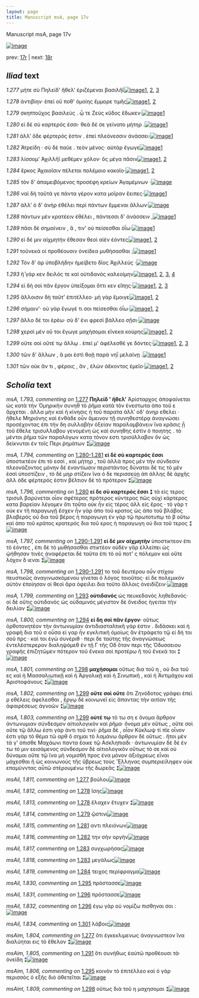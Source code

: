 ```yaml
---
layout: page
title: Manuscript msA, page 17v
---
```


Manuscript msA, page 17v

[![image](http://www.homermultitext.org/iipsrv?OBJ=IIP,1.0&FIF=/project/homer/pyramidal/deepzoom/hmt/vaimg/2017a/VA017VN_0519.tif&WID=100&CVT=JPEG)](http://www.homermultitext.org/ict2/?urn=urn:cite2:hmt:vaimg.2017a:VA017VN_0519)

prev:  [17r](../17r) | next:  [18r](../18r)

## *Iliad* text

*1.277* <a id="1.277"/> μήτε σὺ Πηλείδ' ἤθελ' 					ἐριζέμεναι βασιλῆϊ[![image](http://www.homermultitext.org/iipsrv?OBJ=IIP,1.0&FIF=/project/homer/pyramidal/deepzoom/hmt/vaimg/2017a/VA017VN_0519.tif&RGN=0.481,0.2134,0.319,0.027&WID=1000&CVT=JPEG)](http://www.homermultitext.org/ict2/?urn=urn:cite2:hmt:vaimg.2017a:VA017VN_0519@0.481,0.2134,0.319,0.027)[1](#msA_1.793), [2](#msAil_1.811), [3](#msAim_1.804)

*1.278* <a id="1.278"/> ἀντιβίην· ἐπεὶ οὔ ποθ' ὁμοίης ἔμμορε τιμῆς[![image](http://www.homermultitext.org/iipsrv?OBJ=IIP,1.0&FIF=/project/homer/pyramidal/deepzoom/hmt/vaimg/2017a/VA017VN_0519.tif&RGN=0.482,0.2329,0.319,0.027&WID=1000&CVT=JPEG)](http://www.homermultitext.org/ict2/?urn=urn:cite2:hmt:vaimg.2017a:VA017VN_0519@0.482,0.2329,0.319,0.027)[1](#msAil_1.813), [2](#msAil_1.812)

*1.279* <a id="1.279"/> σκηπτοῦχος βασιλεὺς . ᾧ τε Ζεὺς κῦδος ἔδωκεν·[![image](http://www.homermultitext.org/iipsrv?OBJ=IIP,1.0&FIF=/project/homer/pyramidal/deepzoom/hmt/vaimg/2017a/VA017VN_0519.tif&RGN=0.476,0.2509,0.345,0.027&WID=1000&CVT=JPEG)](http://www.homermultitext.org/ict2/?urn=urn:cite2:hmt:vaimg.2017a:VA017VN_0519@0.476,0.2509,0.345,0.027)[1](#msAil_1.814)

*1.280* <a id="1.280"/> εἰ δὲ σὺ καρτερός ἐσσι· θεὰ δέ σε γείνατο μήτηρ .[![image](http://www.homermultitext.org/iipsrv?OBJ=IIP,1.0&FIF=/project/homer/pyramidal/deepzoom/hmt/vaimg/2017a/VA017VN_0519.tif&RGN=0.476,0.2705,0.351,0.027&WID=1000&CVT=JPEG)](http://www.homermultitext.org/ict2/?urn=urn:cite2:hmt:vaimg.2017a:VA017VN_0519@0.476,0.2705,0.351,0.027)[1](#msA_1.796)

*1.281* <a id="1.281"/> ἀλλ' ὅδε φέρτερός ἐστιν . ἐπεὶ πλεόνεσσιν ἀνάσσει·[![image](http://www.homermultitext.org/iipsrv?OBJ=IIP,1.0&FIF=/project/homer/pyramidal/deepzoom/hmt/vaimg/2017a/VA017VN_0519.tif&RGN=0.478,0.2893,0.343,0.027&WID=1000&CVT=JPEG)](http://www.homermultitext.org/ict2/?urn=urn:cite2:hmt:vaimg.2017a:VA017VN_0519@0.478,0.2893,0.343,0.027)[1](#msAil_1.815)

*1.282* <a id="1.282"/> Ἀτρείδη · σὺ δὲ παῦε . 					τεὸν μένος· αὐτὰρ ἔγωγε[![image](http://www.homermultitext.org/iipsrv?OBJ=IIP,1.0&FIF=/project/homer/pyramidal/deepzoom/hmt/vaimg/2017a/VA017VN_0519.tif&RGN=0.479,0.3088,0.346,0.027&WID=1000&CVT=JPEG)](http://www.homermultitext.org/ict2/?urn=urn:cite2:hmt:vaimg.2017a:VA017VN_0519@0.479,0.3088,0.346,0.027)[1](#msAil_1.816)

*1.283* <a id="1.283"/> λίσσομ' Ἀχιλλῆϊ μεθέμεν 					χόλον· ὃς μέγα πᾶσιν[![image](http://www.homermultitext.org/iipsrv?OBJ=IIP,1.0&FIF=/project/homer/pyramidal/deepzoom/hmt/vaimg/2017a/VA017VN_0519.tif&RGN=0.47,0.3283,0.355,0.027&WID=1000&CVT=JPEG)](http://www.homermultitext.org/ict2/?urn=urn:cite2:hmt:vaimg.2017a:VA017VN_0519@0.47,0.3283,0.355,0.027)[1](#msAil_1.818), [2](#msAil_1.817)

*1.284* <a id="1.284"/> ἕρκος Ἀχαιοῖσιν 					πέλεται πολέμοιο κακοῖο·[![image](http://www.homermultitext.org/iipsrv?OBJ=IIP,1.0&FIF=/project/homer/pyramidal/deepzoom/hmt/vaimg/2017a/VA017VN_0519.tif&RGN=0.485,0.3471,0.34,0.027&WID=1000&CVT=JPEG)](http://www.homermultitext.org/ict2/?urn=urn:cite2:hmt:vaimg.2017a:VA017VN_0519@0.485,0.3471,0.34,0.027)[1](#msAil_1.820), [2](#msAil_1.819)

*1.285* <a id="1.285"/> τὸν δ' ἀπαμειβόμενος προσέφη κρείων Ἀγαμέμνων ·[![image](http://www.homermultitext.org/iipsrv?OBJ=IIP,1.0&FIF=/project/homer/pyramidal/deepzoom/hmt/vaimg/2017a/VA017VN_0519.tif&RGN=0.472,0.3651,0.367,0.0316&WID=1000&CVT=JPEG)](http://www.homermultitext.org/ict2/?urn=urn:cite2:hmt:vaimg.2017a:VA017VN_0519@0.472,0.3651,0.367,0.0316)

*1.286* <a id="1.286"/> ναὶ δὴ ταῦτά γε πάντα γέρον κατα μοῖραν ἔειπες·[![image](http://www.homermultitext.org/iipsrv?OBJ=IIP,1.0&FIF=/project/homer/pyramidal/deepzoom/hmt/vaimg/2017a/VA017VN_0519.tif&RGN=0.48,0.3839,0.367,0.0316&WID=1000&CVT=JPEG)](http://www.homermultitext.org/ict2/?urn=urn:cite2:hmt:vaimg.2017a:VA017VN_0519@0.48,0.3839,0.367,0.0316)[1](#msAil_1.821)

*1.287* <a id="1.287"/> ἀλλ' ὁ δ' ἀνὴρ ἐθέλει περὶ πάντων ἔμμεναι ἄλλων·[![image](http://www.homermultitext.org/iipsrv?OBJ=IIP,1.0&FIF=/project/homer/pyramidal/deepzoom/hmt/vaimg/2017a/VA017VN_0519.tif&RGN=0.483,0.4035,0.369,0.0316&WID=1000&CVT=JPEG)](http://www.homermultitext.org/ict2/?urn=urn:cite2:hmt:vaimg.2017a:VA017VN_0519@0.483,0.4035,0.369,0.0316)

*1.288* <a id="1.288"/> πάντων μὲν κρατέειν ἐθέλει , πάντεσσι δ' ἀνάσσειν ,[![image](http://www.homermultitext.org/iipsrv?OBJ=IIP,1.0&FIF=/project/homer/pyramidal/deepzoom/hmt/vaimg/2017a/VA017VN_0519.tif&RGN=0.481,0.4237,0.369,0.0316&WID=1000&CVT=JPEG)](http://www.homermultitext.org/ict2/?urn=urn:cite2:hmt:vaimg.2017a:VA017VN_0519@0.481,0.4237,0.369,0.0316)[1](#msAil_1.822)

*1.289* <a id="1.289"/> πᾶσι δὲ σημαίνειν , ἅ , τιν' οὐ πείσεσθαι ὀΐω·[![image](http://www.homermultitext.org/iipsrv?OBJ=IIP,1.0&FIF=/project/homer/pyramidal/deepzoom/hmt/vaimg/2017a/VA017VN_0519.tif&RGN=0.48,0.4433,0.331,0.0278&WID=1000&CVT=JPEG)](http://www.homermultitext.org/ict2/?urn=urn:cite2:hmt:vaimg.2017a:VA017VN_0519@0.48,0.4433,0.331,0.0278)[1](#msAil_1.823)

*1.290* <a id="1.290"/> εἰ δέ μιν αἰχμητὴν ἔθεσαν θεοὶ αἰὲν ἐόντες[![image](http://www.homermultitext.org/iipsrv?OBJ=IIP,1.0&FIF=/project/homer/pyramidal/deepzoom/hmt/vaimg/2017a/VA017VN_0519.tif&RGN=0.48,0.4628,0.344,0.0278&WID=1000&CVT=JPEG)](http://www.homermultitext.org/ict2/?urn=urn:cite2:hmt:vaimg.2017a:VA017VN_0519@0.48,0.4628,0.344,0.0278)[1](#msAil_1.825), [2](#msAil_1.824)

*1.291* <a id="1.291"/> τοῦνεκά οἱ προθέουσιν ὀνείδεα μυθήσασθαι ;[![image](http://www.homermultitext.org/iipsrv?OBJ=IIP,1.0&FIF=/project/homer/pyramidal/deepzoom/hmt/vaimg/2017a/VA017VN_0519.tif&RGN=0.489,0.4816,0.344,0.0278&WID=1000&CVT=JPEG)](http://www.homermultitext.org/ict2/?urn=urn:cite2:hmt:vaimg.2017a:VA017VN_0519@0.489,0.4816,0.344,0.0278)[1](#msAim_1.805)

*1.292* <a id="1.292"/> Τὸν δ' ὰρ ὑποβλήδην ἠμείβετο δῖος Ἀχιλλεύς ·[![image](http://www.homermultitext.org/iipsrv?OBJ=IIP,1.0&FIF=/project/homer/pyramidal/deepzoom/hmt/vaimg/2017a/VA017VN_0519.tif&RGN=0.479,0.4996,0.352,0.0293&WID=1000&CVT=JPEG)](http://www.homermultitext.org/ict2/?urn=urn:cite2:hmt:vaimg.2017a:VA017VN_0519@0.479,0.4996,0.352,0.0293)

*1.293* <a id="1.293"/> ῆ̄ γάρ κεν δειλός τε καὶ οὐτιδανὸς καλεοίμην[![image](http://www.homermultitext.org/iipsrv?OBJ=IIP,1.0&FIF=/project/homer/pyramidal/deepzoom/hmt/vaimg/2017a/VA017VN_0519.tif&RGN=0.487,0.5192,0.343,0.0263&WID=1000&CVT=JPEG)](http://www.homermultitext.org/ict2/?urn=urn:cite2:hmt:vaimg.2017a:VA017VN_0519@0.487,0.5192,0.343,0.0263)[1](#msA_1.799), [2](#msAil_1.827), [3](#msAint_1.808), [4](#msAil_1.826)

*1.294* <a id="1.294"/> εἰ δὴ σοὶ πᾶν ἔργον ὑπείξομαι ὅττι κεν εἴπῃς·[![image](http://www.homermultitext.org/iipsrv?OBJ=IIP,1.0&FIF=/project/homer/pyramidal/deepzoom/hmt/vaimg/2017a/VA017VN_0519.tif&RGN=0.483,0.5379,0.347,0.0263&WID=1000&CVT=JPEG)](http://www.homermultitext.org/ict2/?urn=urn:cite2:hmt:vaimg.2017a:VA017VN_0519@0.483,0.5379,0.347,0.0263)[1](#msA_1.800), [2](#msAil_1.828), [3](#msAil_1.829)

*1.295* <a id="1.295"/> ἄλλοισιν δὴ ταῦτ' ἐπιτέλλεο· μὴ γὰρ ἔμοιγε[![image](http://www.homermultitext.org/iipsrv?OBJ=IIP,1.0&FIF=/project/homer/pyramidal/deepzoom/hmt/vaimg/2017a/VA017VN_0519.tif&RGN=0.488,0.5567,0.347,0.0263&WID=1000&CVT=JPEG)](http://www.homermultitext.org/ict2/?urn=urn:cite2:hmt:vaimg.2017a:VA017VN_0519@0.488,0.5567,0.347,0.0263)[1](#msAil_1.830), [2](#msAim_1.806)

*1.296* <a id="1.296"/> σήμαιν'· οὐ γὰρ ἔγωγέ τι σοι πείσεσθαι ὀΐω·[![image](http://www.homermultitext.org/iipsrv?OBJ=IIP,1.0&FIF=/project/homer/pyramidal/deepzoom/hmt/vaimg/2017a/VA017VN_0519.tif&RGN=0.487,0.5763,0.323,0.0263&WID=1000&CVT=JPEG)](http://www.homermultitext.org/ict2/?urn=urn:cite2:hmt:vaimg.2017a:VA017VN_0519@0.487,0.5763,0.323,0.0263)[1](#msAil_1.831), [2](#msAil_1.832)

*1.297* <a id="1.297"/> ἄλλο δέ τοι ἐρέω· σὺ δ' ἐνι φρεσὶ βάλλεο σῇσι·[![image](http://www.homermultitext.org/iipsrv?OBJ=IIP,1.0&FIF=/project/homer/pyramidal/deepzoom/hmt/vaimg/2017a/VA017VN_0519.tif&RGN=0.487,0.5958,0.34,0.0263&WID=1000&CVT=JPEG)](http://www.homermultitext.org/ict2/?urn=urn:cite2:hmt:vaimg.2017a:VA017VN_0519@0.487,0.5958,0.34,0.0263)

*1.298* <a id="1.298"/> χερσὶ μὲν οὔ τοι ἔγωγε μαχήσομαι εἵνεκα κούρης[![image](http://www.homermultitext.org/iipsrv?OBJ=IIP,1.0&FIF=/project/homer/pyramidal/deepzoom/hmt/vaimg/2017a/VA017VN_0519.tif&RGN=0.481,0.6138,0.366,0.0308&WID=1000&CVT=JPEG)](http://www.homermultitext.org/ict2/?urn=urn:cite2:hmt:vaimg.2017a:VA017VN_0519@0.481,0.6138,0.366,0.0308)[1](#msAint_1.809), [2](#msA_1.801)

*1.299* <a id="1.299"/> οὔτε σοὶ οὔτέ τῳ ἄλλῳ . ἐπεί μ' ἀφέλεσθέ γε δόντες·[![image](http://www.homermultitext.org/iipsrv?OBJ=IIP,1.0&FIF=/project/homer/pyramidal/deepzoom/hmt/vaimg/2017a/VA017VN_0519.tif&RGN=0.488,0.6319,0.359,0.0278&WID=1000&CVT=JPEG)](http://www.homermultitext.org/ict2/?urn=urn:cite2:hmt:vaimg.2017a:VA017VN_0519@0.488,0.6319,0.359,0.0278)[1](#msA_1.803), [2](#msAint_1.810), [3](#msA_1.802)

*1.300* <a id="1.300"/> τῶν δ' ἄλλων , ἅ μοι ἐστὶ θοῇ παρὰ νηῒ μελαίνῃ .[![image](http://www.homermultitext.org/iipsrv?OBJ=IIP,1.0&FIF=/project/homer/pyramidal/deepzoom/hmt/vaimg/2017a/VA017VN_0519.tif&RGN=0.48,0.6491,0.366,0.0323&WID=1000&CVT=JPEG)](http://www.homermultitext.org/ict2/?urn=urn:cite2:hmt:vaimg.2017a:VA017VN_0519@0.48,0.6491,0.366,0.0323)[1](#msAil_1.833)

*1.301* <a id="1.301"/> τῶν οὐκ ἄν τι , φέροις , ἂν , ἑλὼν ἀἕκοντος ἐμεῖο·[![image](http://www.homermultitext.org/iipsrv?OBJ=IIP,1.0&FIF=/project/homer/pyramidal/deepzoom/hmt/vaimg/2017a/VA017VN_0519.tif&RGN=0.486,0.6672,0.352,0.0316&WID=1000&CVT=JPEG)](http://www.homermultitext.org/ict2/?urn=urn:cite2:hmt:vaimg.2017a:VA017VN_0519@0.486,0.6672,0.352,0.0316)[1](#msAil_1.834), [2](#msAim_1.807)

## *Scholia* text

*msA, 1.793, commenting on* [1.277](#1.277)  <a id="msA_1.793"/> **Πηλείδ ' ἥθελ'** Ἀρίσταρχος ἀποφαίνεται ὡς κατὰ τὴν Ὁμηρικὴν συνηθ τὸ ῥῆμα κατὰ τὸν ἐνεστωτα ἀπο τοῦ ε ἄρχεται . ἀλλα μὴν καὶ ἡ κίνησις ἡ τοῦ παρατα ἀλλ' οδ' ἀνηρ εθελει · ἤθελε Μηριόνης καὶ ἐνθάδε οὖν ἄμεινον τῇ συνηθεστέρᾳ ἀναγνώσει προσέχοντας ἐπι τὴν δη συλλαβὴν ὀξείαν παραλαμβάνειν ἵνα κρᾶσις ᾖ τοῦ ἔθελε τρισυλλαβου γενομένη ὡς καὶ συνηθης ἐστὶν ὁ ποιητης . τὸ μέντοι ῥῆμα τῶν παραλόγων κατα τόνον εστι τρισύλλαβον ὄν ὡς δείκνυται ἐν τοῖς Περι ῥημάτων ⁑[![image](http://www.homermultitext.org/iipsrv?OBJ=IIP,1.0&FIF=/project/homer/pyramidal/deepzoom/hmt/vaimg/2017a/VA017VN_0519.tif&RGN=0.19012528,0.10733057,0.62380251,0.05062241&WID=1000&CVT=JPEG)](http://www.homermultitext.org/ict2/?urn=urn:cite2:hmt:vaimg.2017a:VA017VN_0519@0.19012528,0.10733057,0.62380251,0.05062241)

*msA, 1.794, commenting on* [1.280-1.281](#1.280-1.281)  <a id="msA_1.794"/> **εἰ δὲ σὺ καρτερός ἔσσι** ὑποστικτέον ἐπι τὸ εσσί , καὶ μήτηρ , τοῦ ἀλλά προς μὲν τὴν σύνδεσιν πλεονάζοντος μόνην δὲ ἐναντίωσιν περιστάντος δύναται δέ τις τὸ μὲν ἐσσὶ ὑποστίζειν , τὸ δὲ μηρ στίζειν ἵνα ὁ δε περισσεύῃ ἀπ άλλης δὲ ἀρχῆς ἀλλ όδε φέρτερός ἐστιν βέλτιον δὲ τὸ πρότερον ⁑[![image](http://www.homermultitext.org/iipsrv?OBJ=IIP,1.0&FIF=/project/homer/pyramidal/deepzoom/hmt/vaimg/2017a/VA017VN_0519.tif&RGN=0.20154753,0.14052559,0.61238025,0.04011065&WID=1000&CVT=JPEG)](http://www.homermultitext.org/ict2/?urn=urn:cite2:hmt:vaimg.2017a:VA017VN_0519@0.20154753,0.14052559,0.61238025,0.04011065)

*msA, 1.796, commenting on* [1.280](#1.280)  <a id="msA_1.796"/> **εἰ δε σὺ καρτερός ἔσσι ⁑** τὰ εἰς τερος τρισυλ βαρύνεται οἶον σφέτερος πρότερος κύντερος πῶς οὐχὶ κάρτερος κατα βαρείαν λέγομεν ὅτι τοῦτο οὐκ ἦν εἰς τέρος ἀλλ εἰς ἔρος · τὸ γὰρ τ οὐκ εν τῆ παραγωγῇ ἔσχεν ἦν γὰρ ἀπο τοῦ κρατος ὡς ἀπο τοῦ βλάβος βλαβερός οὐ δια τοῦ βέρος ἡ παραγωγη ἐν γὰρ τῷ πρωτοτυπῳ τὸ β οὔτω καὶ ἀπο τοῦ κράτος κρατερός δια τοῦ ερος ἡ παραγωγη οὐ δια τοῦ τερος ⁑[![image](http://www.homermultitext.org/iipsrv?OBJ=IIP,1.0&FIF=/project/homer/pyramidal/deepzoom/hmt/vaimg/2017a/VA017VN_0519.tif&RGN=0.18865144,0.20027663,0.22439204,0.11535270&WID=1000&CVT=JPEG)](http://www.homermultitext.org/ict2/?urn=urn:cite2:hmt:vaimg.2017a:VA017VN_0519@0.18865144,0.20027663,0.22439204,0.11535270)

*msA, 1.797, commenting on* [1.290-1.291](#1.290-1.291)  <a id="msA_1.797"/> **εἰ δέ μιν αἰχμητὴν** ὑποστικτεον ἐπι τὸ ἐόντες , ἐπι δὲ τὸ μυθήσασθαι στικτέον οὐδὲν γὰρ ἐλλείπει ὠς ᾠήθησαν τινὲς ἀναφέρεται δὲ ταῦτα ἐπι τὸ οὔ ποτ' ς πόλεμον καὶ οὔτε λόχον δ ιεναι ⁑[![image](http://www.homermultitext.org/iipsrv?OBJ=IIP,1.0&FIF=/project/homer/pyramidal/deepzoom/hmt/vaimg/2017a/VA017VN_0519.tif&RGN=0.18865144,0.29792531,0.22439204,0.06417704&WID=1000&CVT=JPEG)](http://www.homermultitext.org/ict2/?urn=urn:cite2:hmt:vaimg.2017a:VA017VN_0519@0.18865144,0.29792531,0.22439204,0.06417704)

*msA, 1.798, commenting on* [1.290-1.291](#1.290-1.291)  <a id="msA_1.798"/> το τοῦ δευτέρου οὖν στίχου πευστικῶς ἀναγινωσκόμενου γίνεται ὁ λόγος τοιοῦτος· εἰ δε πολεμικὸν αὐτὸν ἐποίησαν οἱ θεοὶ ἄρα ὀφειλει δια τοῦτο ἄλλοις ὀνειδίζειν·[![image](http://www.homermultitext.org/iipsrv?OBJ=IIP,1.0&FIF=/project/homer/pyramidal/deepzoom/hmt/vaimg/2017a/VA017VN_0519.tif&RGN=0.19933677,0.34882434,0.21370671,0.05919779&WID=1000&CVT=JPEG)](http://www.homermultitext.org/ict2/?urn=urn:cite2:hmt:vaimg.2017a:VA017VN_0519@0.19933677,0.34882434,0.21370671,0.05919779)

*msA, 1.799, commenting on* [1.293](#1.293)  <a id="msA_1.799"/> **οὐτιδανός** ὡς πευκεδανὸς ληθεδανός· οἱ δὲ οὔτις οὐτιδανός ὡς οὐδαμινός μέγιστον δὲ ὄνειδος ἡγειται τὴν δειλίαν ⁑[![image](http://www.homermultitext.org/iipsrv?OBJ=IIP,1.0&FIF=/project/homer/pyramidal/deepzoom/hmt/vaimg/2017a/VA017VN_0519.tif&RGN=0.21186441,0.39142462,0.20117907,0.05200553&WID=1000&CVT=JPEG)](http://www.homermultitext.org/ict2/?urn=urn:cite2:hmt:vaimg.2017a:VA017VN_0519@0.21186441,0.39142462,0.20117907,0.05200553)

*msA, 1.800, commenting on* [1.294](#1.294)  <a id="msA_1.800"/> **εἰ δη σοὶ πᾶν ἔργον·** οὕτως ὀρθοτονητέον τὴν ἀντωνυμίαν ἀντιδιασταλτικῆ γάρ ἐστιν . διδάσκει καὶ ἡ γραφὴ δια τοῦ σ οὖσα εἰ γαρ ἦν εγκλιτικὴ ὁμοίως ἂν ἐτράφετο τῷ εἰ δή τοι σοῦ πρς · καί τοι ἐγὼ συνέριθ · περι δε ταύτης τῆς ἀναγνώσεως ἐντελέστερερον διαληψόμεθ ἐν τῇ Γ τῆς Οδ ὅταν περι τῆς Ὀδυσσειου γραφῆς ἐπιζητῶμεν πότερον τοῦ ἕνεκα σοί προτέρω ἢ τοῦ ἔνεκά τοι ⁑[![image](http://www.homermultitext.org/iipsrv?OBJ=IIP,1.0&FIF=/project/homer/pyramidal/deepzoom/hmt/vaimg/2017a/VA017VN_0519.tif&RGN=0.20154753,0.42821577,0.22033898,0.10650069&WID=1000&CVT=JPEG)](http://www.homermultitext.org/ict2/?urn=urn:cite2:hmt:vaimg.2017a:VA017VN_0519@0.20154753,0.42821577,0.22033898,0.10650069)

*msA, 1.801, commenting on* [1.298](#1.298)  <a id="msA_1.801"/> **μαχήσομαι** οὕτως δια τοῦ η , οὐ δια τοῦ ες καὶ ἡ Μασσαλιωτικῇ καὶ ἡ Ἀργολικῇ καὶ ἡ Σινωπικὴ , καὶ ἡ Ἀντιμάχου καὶ Ἀριστοφάνους ⁑[![image](http://www.homermultitext.org/iipsrv?OBJ=IIP,1.0&FIF=/project/homer/pyramidal/deepzoom/hmt/vaimg/2017a/VA017VN_0519.tif&RGN=0.20854827,0.51839557,0.21370671,0.05117566&WID=1000&CVT=JPEG)](http://www.homermultitext.org/ict2/?urn=urn:cite2:hmt:vaimg.2017a:VA017VN_0519@0.20854827,0.51839557,0.21370671,0.05117566)

*msA, 1.802, commenting on* [1.299](#1.299)  <a id="msA_1.802"/> **οὔτε σοὶ οὔτε** ὅτι Ζηνόδοτος γράφει ἐπεὶ ρ εθέλεις ἀφελεσθαι , ἔργῳ δὲ κοινωνεῖ εἰς ἅπαντας τὴν αιτίαν τῆς ἀφαιρέσεως ἀγνοῶν ⁑[![image](http://www.homermultitext.org/iipsrv?OBJ=IIP,1.0&FIF=/project/homer/pyramidal/deepzoom/hmt/vaimg/2017a/VA017VN_0519.tif&RGN=0.20596905,0.55186722,0.21296979,0.05449516&WID=1000&CVT=JPEG)](http://www.homermultitext.org/ict2/?urn=urn:cite2:hmt:vaimg.2017a:VA017VN_0519@0.20596905,0.55186722,0.21296979,0.05449516)

*msA, 1.803, commenting on* [1.299](#1.299)  <a id="msA_1.803"/> **οὐτέ τῳ** τὸ τω ση ε ὄνομα ἄρθρον ἀντωνυμιαν σύνδεσμον αἰτιολογικὸν καὶ ῥῆμα· ὄνομα μὲν οὕτως , οὔτε σοὶ οὔτε τῷ ἄλλω ἐστι γὰρ ἀντι τοῦ τινί· ῥῆμα δὲ , οἷον Κύκλωψ τί πῖε οἶνον ἐστι γὰρ τὸ θέμα τῶ αρθ ὃ σημαι τὸ λαμάνω ἄρθρον δὲ οὕτως . ἤτοι μὲν τά γ' όπισθε Μαχάωνι παντα ἔοικε τῷ Ασκληπιαδι · ἀντωνυμίαν δὲ δὲ ἐν τω τό μιν εεισάμενος σύνδεσμον δὲ αἰτιολογικὸν οὔτως τὸ σε καὶ οὐ δύναμαι οὔτε τῷ ἵνα μὴ νομισθῆ προς ένα μόνον ἀξιόχρεως εἶναι μάχεσθαι ἢ ὡς κοινωνοὺς τῆς ὕβρεως τοὺς Ἕλληνας συμπεριείληφεν οὐκ επαμύνντας αὖτῶ στὲρουμένω τῆς δωρεᾶς ⁑[![image](http://www.homermultitext.org/iipsrv?OBJ=IIP,1.0&FIF=/project/homer/pyramidal/deepzoom/hmt/vaimg/2017a/VA017VN_0519.tif&RGN=0.20596905,0.59336100,0.60390567,0.14910097&WID=1000&CVT=JPEG)](http://www.homermultitext.org/ict2/?urn=urn:cite2:hmt:vaimg.2017a:VA017VN_0519@0.20596905,0.59336100,0.60390567,0.14910097)

*msAil, 1.811, commenting on* [1.277](#1.277)  <a id="msAil_1.811"/> βούλου[![image](http://www.homermultitext.org/iipsrv?OBJ=IIP,1.0&FIF=/project/homer/pyramidal/deepzoom/hmt/vaimg/2017a/VA017VN_0519.tif&RGN=0.62159175,0.20940526,0.02837141,0.01217151&WID=1000&CVT=JPEG)](http://www.homermultitext.org/ict2/?urn=urn:cite2:hmt:vaimg.2017a:VA017VN_0519@0.62159175,0.20940526,0.02837141,0.01217151)

*msAil, 1.812, commenting on* [1.278](#1.278)  <a id="msAil_1.812"/> ἴσης[![image](http://www.homermultitext.org/iipsrv?OBJ=IIP,1.0&FIF=/project/homer/pyramidal/deepzoom/hmt/vaimg/2017a/VA017VN_0519.tif&RGN=0.65180545,0.23402490,0.01842299,0.00968188&WID=1000&CVT=JPEG)](http://www.homermultitext.org/ict2/?urn=urn:cite2:hmt:vaimg.2017a:VA017VN_0519@0.65180545,0.23402490,0.01842299,0.00968188)

*msAil, 1.813, commenting on* [1.278](#1.278)  <a id="msAil_1.813"/> ἔλαχεν ἔτυχεν ⁑[![image](http://www.homermultitext.org/iipsrv?OBJ=IIP,1.0&FIF=/project/homer/pyramidal/deepzoom/hmt/vaimg/2017a/VA017VN_0519.tif&RGN=0.71223287,0.23236515,0.05600590,0.01078838&WID=1000&CVT=JPEG)](http://www.homermultitext.org/ict2/?urn=urn:cite2:hmt:vaimg.2017a:VA017VN_0519@0.71223287,0.23236515,0.05600590,0.01078838)

*msAil, 1.814, commenting on* [1.279](#1.279)  <a id="msAil_1.814"/> ᾥστινι[![image](http://www.homermultitext.org/iipsrv?OBJ=IIP,1.0&FIF=/project/homer/pyramidal/deepzoom/hmt/vaimg/2017a/VA017VN_0519.tif&RGN=0.64591010,0.25421853,0.02726603,0.00885201&WID=1000&CVT=JPEG)](http://www.homermultitext.org/ict2/?urn=urn:cite2:hmt:vaimg.2017a:VA017VN_0519@0.64591010,0.25421853,0.02726603,0.00885201)

*msAil, 1.815, commenting on* [1.281](#1.281)  <a id="msAil_1.815"/> αντι πλειόνων[![image](http://www.homermultitext.org/iipsrv?OBJ=IIP,1.0&FIF=/project/homer/pyramidal/deepzoom/hmt/vaimg/2017a/VA017VN_0519.tif&RGN=0.69454679,0.28990318,0.05821665,0.01078838&WID=1000&CVT=JPEG)](http://www.homermultitext.org/ict2/?urn=urn:cite2:hmt:vaimg.2017a:VA017VN_0519@0.69454679,0.28990318,0.05821665,0.01078838)

*msAil, 1.816, commenting on* [1.282](#1.282)  <a id="msAil_1.816"/> την σὴν οργήν[![image](http://www.homermultitext.org/iipsrv?OBJ=IIP,1.0&FIF=/project/homer/pyramidal/deepzoom/hmt/vaimg/2017a/VA017VN_0519.tif&RGN=0.65512159,0.30899032,0.07627119,0.01106501&WID=1000&CVT=JPEG)](http://www.homermultitext.org/ict2/?urn=urn:cite2:hmt:vaimg.2017a:VA017VN_0519@0.65512159,0.30899032,0.07627119,0.01106501)

*msAil, 1.817, commenting on* [1.283](#1.283)  <a id="msAil_1.817"/> συγχωρήσας[![image](http://www.homermultitext.org/iipsrv?OBJ=IIP,1.0&FIF=/project/homer/pyramidal/deepzoom/hmt/vaimg/2017a/VA017VN_0519.tif&RGN=0.62269713,0.32614108,0.04900516,0.01106501&WID=1000&CVT=JPEG)](http://www.homermultitext.org/ict2/?urn=urn:cite2:hmt:vaimg.2017a:VA017VN_0519@0.62269713,0.32614108,0.04900516,0.01106501)

*msAil, 1.818, commenting on* [1.283](#1.283)  <a id="msAil_1.818"/> μεγάλως[![image](http://www.homermultitext.org/iipsrv?OBJ=IIP,1.0&FIF=/project/homer/pyramidal/deepzoom/hmt/vaimg/2017a/VA017VN_0519.tif&RGN=0.74392041,0.32780083,0.04053058,0.00995851&WID=1000&CVT=JPEG)](http://www.homermultitext.org/ict2/?urn=urn:cite2:hmt:vaimg.2017a:VA017VN_0519@0.74392041,0.32780083,0.04053058,0.00995851)

*msAil, 1.819, commenting on* [1.284](#1.284)  <a id="msAil_1.819"/> τειχος περίφραγμα[![image](http://www.homermultitext.org/iipsrv?OBJ=IIP,1.0&FIF=/project/homer/pyramidal/deepzoom/hmt/vaimg/2017a/VA017VN_0519.tif&RGN=0.50736920,0.34771784,0.06263817,0.00968188&WID=1000&CVT=JPEG)](http://www.homermultitext.org/ict2/?urn=urn:cite2:hmt:vaimg.2017a:VA017VN_0519@0.50736920,0.34771784,0.06263817,0.00968188)

*msAil, 1.830, commenting on* [1.295](#1.295)  <a id="msAil_1.830"/> πρόστασσε[![image](http://www.homermultitext.org/iipsrv?OBJ=IIP,1.0&FIF=/project/homer/pyramidal/deepzoom/hmt/vaimg/2017a/VA017VN_0519.tif&RGN=0.64038320,0.55573997,0.04826824,0.01272476&WID=1000&CVT=JPEG)](http://www.homermultitext.org/ict2/?urn=urn:cite2:hmt:vaimg.2017a:VA017VN_0519@0.64038320,0.55573997,0.04826824,0.01272476)

*msAil, 1.831, commenting on* [1.296](#1.296)  <a id="msAil_1.831"/> πρόστασσε[![image](http://www.homermultitext.org/iipsrv?OBJ=IIP,1.0&FIF=/project/homer/pyramidal/deepzoom/hmt/vaimg/2017a/VA017VN_0519.tif&RGN=0.51842299,0.57482711,0.03352985,0.01106501&WID=1000&CVT=JPEG)](http://www.homermultitext.org/ict2/?urn=urn:cite2:hmt:vaimg.2017a:VA017VN_0519@0.51842299,0.57482711,0.03352985,0.01106501)

*msAil, 1.832, commenting on* [1.296](#1.296)  <a id="msAil_1.832"/> ἐγω γὰρ οὐ νομίζω πισθηναι σοι :[![image](http://www.homermultitext.org/iipsrv?OBJ=IIP,1.0&FIF=/project/homer/pyramidal/deepzoom/hmt/vaimg/2017a/VA017VN_0519.tif&RGN=0.62453943,0.57648686,0.12969786,0.01078838&WID=1000&CVT=JPEG)](http://www.homermultitext.org/ict2/?urn=urn:cite2:hmt:vaimg.2017a:VA017VN_0519@0.62453943,0.57648686,0.12969786,0.01078838)

*msAil, 1.834, commenting on* [1.301](#1.301)  <a id="msAil_1.834"/> λάβοις[![image](http://www.homermultitext.org/iipsrv?OBJ=IIP,1.0&FIF=/project/homer/pyramidal/deepzoom/hmt/vaimg/2017a/VA017VN_0519.tif&RGN=0.62638172,0.66970954,0.02505527,0.01051176&WID=1000&CVT=JPEG)](http://www.homermultitext.org/ict2/?urn=urn:cite2:hmt:vaimg.2017a:VA017VN_0519@0.62638172,0.66970954,0.02505527,0.01051176)

*msAim, 1.804, commenting on* [1.277](#1.277)  <a id="msAim_1.804"/> ὅτι ἐγκεκλιμενως ἀναγνωστεον ἵνα διαλύηται εις τὸ ἔθελον ⁑[![image](http://www.homermultitext.org/iipsrv?OBJ=IIP,1.0&FIF=/project/homer/pyramidal/deepzoom/hmt/vaimg/2017a/VA017VN_0519.tif&RGN=0.42151805,0.21715076,0.06042741,0.05006916&WID=1000&CVT=JPEG)](http://www.homermultitext.org/ict2/?urn=urn:cite2:hmt:vaimg.2017a:VA017VN_0519@0.42151805,0.21715076,0.06042741,0.05006916)

*msAim, 1.805, commenting on* [1.291](#1.291)  <a id="msAim_1.805"/> ὅτι συνήθως ἑαὐτῶ προθέουσι τὰ· ὀνείδη ⁑[![image](http://www.homermultitext.org/iipsrv?OBJ=IIP,1.0&FIF=/project/homer/pyramidal/deepzoom/hmt/vaimg/2017a/VA017VN_0519.tif&RGN=0.41635962,0.48686030,0.06484893,0.02959889&WID=1000&CVT=JPEG)](http://www.homermultitext.org/ict2/?urn=urn:cite2:hmt:vaimg.2017a:VA017VN_0519@0.41635962,0.48686030,0.06484893,0.02959889)

*msAim, 1.806, commenting on* [1.295](#1.295)  <a id="msAim_1.806"/> κοινὸν τὸ ἐπιτέλλεο καὶ ὁ γὰρ περισσὸς ὁ εξῆς διὸ ἀθετεῖται ⁑[![image](http://www.homermultitext.org/iipsrv?OBJ=IIP,1.0&FIF=/project/homer/pyramidal/deepzoom/hmt/vaimg/2017a/VA017VN_0519.tif&RGN=0.43404569,0.56708160,0.04826824,0.04868603&WID=1000&CVT=JPEG)](http://www.homermultitext.org/ict2/?urn=urn:cite2:hmt:vaimg.2017a:VA017VN_0519@0.43404569,0.56708160,0.04826824,0.04868603)

*msAint, 1.809, commenting on* [1.298](#1.298)  <a id="msAint_1.809"/> οὕτως διὰ τοῦ η μαχησομαι ⁑[![image](http://www.homermultitext.org/iipsrv?OBJ=IIP,1.0&FIF=/project/homer/pyramidal/deepzoom/hmt/vaimg/2017a/VA017VN_0519.tif&RGN=0.83824613,0.61659751,0.04605748,0.03208852&WID=1000&CVT=JPEG)](http://www.homermultitext.org/ict2/?urn=urn:cite2:hmt:vaimg.2017a:VA017VN_0519@0.83824613,0.61659751,0.04605748,0.03208852)